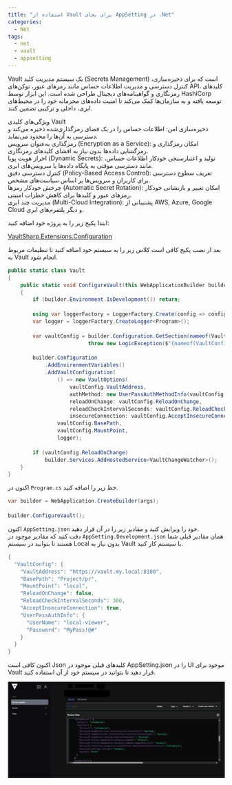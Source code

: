 ```yaml
---
title: "استفاده از Vault برای بجای AppSetting در .Net"
categories:
  - Net
tags:
  - net
  - vault
  - appsetting
---
```


Vault یک سیستم مدیریت کلید (Secrets Management) است که برای ذخیره‌سازی، کنترل دسترسی و مدیریت اطلاعات حساس مانند رمزهای عبور، توکن‌های API، کلیدهای رمزنگاری و گواهینامه‌های دیجیتال طراحی شده است. این ابزار توسط HashiCorp توسعه یافته و به سازمان‌ها کمک می‌کند تا امنیت داده‌های محرمانه خود را در محیط‌های ابری، داخلی و ترکیبی تضمین کنند.  

ویژگی‌های کلیدی Vault  
ذخیره‌سازی امن: اطلاعات حساس را در یک فضای رمزگذاری‌شده ذخیره می‌کند و دسترسی به آن‌ها را محدود می‌نماید.  
رمزگذاری به‌عنوان سرویس (Encryption as a Service): امکان رمزگذاری و رمزگشایی داده‌ها بدون نیاز به افشای کلیدهای رمزنگاری.  
احراز هویت پویا (Dynamic Secrets): تولید و اعتبارسنجی خودکار اطلاعات حساس، مانند دسترسی موقتی به پایگاه داده‌ها یا سرویس‌های ابری.  
کنترل دسترسی دقیق (Policy-Based Access Control): تعریف سطوح دسترسی برای کاربران و سرویس‌ها بر اساس سیاست‌های مشخص.  
چرخش خودکار رمزها (Automatic Secret Rotation): امکان تغییر و بازنشانی خودکار رمزهای عبور و کلیدها برای کاهش خطرات امنیتی.  
مدیریت چند ابری (Multi-Cloud Integration): پشتیبانی از AWS, Azure, Google Cloud و دیگر پلتفرم‌های ابری.  

ابتدا پکیج زیر را به پروژه خود اضافه کنید:  

[VaultSharp.Extensions.Configuration](https://www.nuget.org/packages/VaultSharp.Extensions.Configuration)  

بعد از نصب پکیج کافی است کلاس زیر را به سیستم خود اضافه کنید تا تنظیمات مربوط به Vault انجام شود.  

```csharp
public static class Vault
{
    public static void ConfigureVault(this WebApplicationBuilder builder)
    {
        if (builder.Environment.IsDevelopment()) return;

        using var loggerFactory = LoggerFactory.Create(config => config.AddConsole().AddDebug());
        var logger = loggerFactory.CreateLogger<Program>();

        var vaultConfig = builder.Configuration.GetSection(nameof(VaultConfig)).Get<VaultConfig>() ??
                          throw new LogicException($"{nameof(VaultConfig)} is null", string.Empty, ExceptionLevel.Error, null);

        builder.Configuration
            .AddEnvironmentVariables()
            .AddVaultConfiguration(
                () => new VaultOptions(
                    vaultConfig.VaultAddress,
                    authMethod: new UserPassAuthMethodInfo(vaultConfig.UserPassAuthInfo.UserName, vaultConfig.UserPassAuthInfo.Password),
                    reloadOnChange: vaultConfig.ReloadOnChange,
                    reloadCheckIntervalSeconds: vaultConfig.ReloadCheckIntervalSeconds,
                    insecureConnection: vaultConfig.AcceptInsecureConnection),
                vaultConfig.BasePath,
                vaultConfig.MountPoint,
                logger);

        if (vaultConfig.ReloadOnChange)
            builder.Services.AddHostedService<VaultChangeWatcher>();
    }
}
```

اکنون در `Program.cs` خط زیر را اضافه کنید.  

```csharp
var builder = WebApplication.CreateBuilder(args);

builder.ConfigureVault();
```

اکنون `AppSetting.json` خود را ویرایش کنید و مقادیر زیر را در آن قرار دهید.  
دقت کنید که مقادیر موجود در `AppSetting.Development.json` همان مقادیر قبلی شما هستند تا بتوانید در سیستم Local بدون نیاز به Vault با سیستم کار کنید.  

```csharp
{
  "VaultConfig": {
    "VaultAddress": "https://vault.my.local:8100",
    "BasePath": "Project/pr",
    "MountPoint": "local",
    "ReloadOnChange": false,
    "ReloadCheckIntervalSeconds": 300,
    "AcceptInsecureConnection": true,
    "UserPassAuthInfo": {
      "UserName": "local-viewer",
      "Password": "MyPass!@#"
    }
  }
}

```

اکنون کافی است Json کلیدهای قبلی موجود در AppSetting.json را در UI موجود برای Vault قرار دهید تا بتوانید در سیستم خود از آن استفاده کنید.  

![mhkarami97](/assets/img/vault.jpg)  